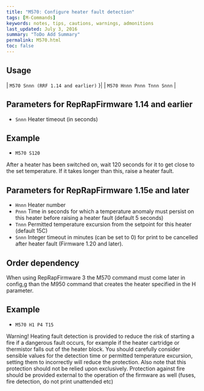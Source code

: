 ```yaml
---
title: "M570: Configure heater fault detection" 
tags: [M-Commands]
keywords: notes, tips, cautions, warnings, admonitions
last_updated: July 3, 2016
summary: "ToDo Add Summary"
permalink: M570.html
toc: false
---
```



## Usage ##

| `M570 Snnn (RRF 1.14 and earlier)` }| 
| `M570 Hnnn Pnnn Tnnn Snnn` | 

## Parameters for RepRapFirmware 1.14 and earlier ##

+ `Snnn` Heater timeout (in seconds)

## Example

+ `M570 S120`

After a heater has been switched on, wait 120 seconds for it to get close to the set temperature. If it takes longer than this, raise a heater fault.

## Parameters for RepRapFirmware 1.15e and later ##

+ `Hnnn` Heater number
+ `Pnnn` Time in seconds for which a temperature anomaly must persist on this heater before raising a heater fault (default 5 seconds)
+ `Tnnn` Permitted temperature excursion from the setpoint for this heater (default 15C)
+ `Snnn` Integer timeout in minutes (can be set to 0) for print to be cancelled after heater fault (Firmware 1.20 and later).

## Order dependency ##

When using RepRapFirmware 3 the M570 command must come later in config,g than the M950 command that creates the heater specified in the H parameter.

## Example ##
 
+ `M570 H1 P4 T15`

Warning! Heating fault detection is provided to reduce the risk of starting a fire if a dangerous fault occurs, for example if the heater cartridge or thermistor falls out of the heater block. You should carefully consider sensible values for the detection time or permitted temperature excursion, setting them to incorrectly will reduce the protection. Also note that this protection should not be relied upon exclusively. Protection against fire should be provided external to the operation of the firmware as well (fuses, fire detection, do not print unattended etc)
